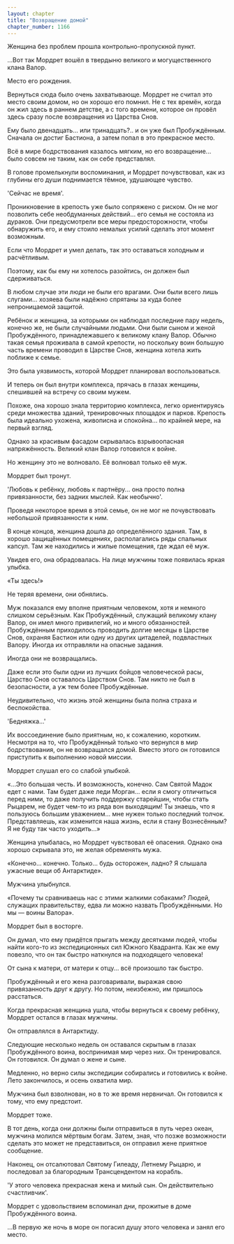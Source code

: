 ```yaml
---
layout: chapter
title: "Возвращение домой"
chapter_number: 1166
---
```


Женщина без проблем прошла контрольно-пропускной пункт.

...Вот так Мордрет вошёл в твердыню великого и могущественного клана Валор.

Место его рождения.

Вернуться сюда было очень захватывающе. Мордрет не считал это место своим домом, но он хорошо его помнил. Не с тех времён, когда он жил здесь в раннем детстве, а с того времени, которое он провёл здесь сразу после возвращения из Царства Снов.

Ему было двенадцать... или тринадцать?.. и он уже был Пробуждённым. Сначала он достиг Бастиона, а затем попал в это прекрасное место.

Всё в мире бодрствования казалось мягким, но его возвращение... было совсем не таким, как он себе представлял.

В голове промелькнули воспоминания, и Мордрет почувствовал, как из глубины его души поднимается тёмное, удушающее чувство.

'Сейчас не время'.

Проникновение в крепость уже было сопряжено с риском. Он не мог позволить себе необдуманных действий... его семья не состояла из дураков. Они предусмотрели все меры предосторожности, чтобы обнаружить его, и ему стоило немалых усилий сделать этот момент возможным.

Если что Мордрет и умел делать, так это оставаться холодным и расчётливым.

Поэтому, как бы ему ни хотелось разойтись, он должен был сдерживаться.

В любом случае эти люди не были его врагами. Они были всего лишь слугами... хозяева были надёжно спрятаны за куда более непроницаемой защитой.

Ребёнок и женщина, за которыми он наблюдал последние пару недель, конечно же, не были случайными людьми. Они были сыном и женой Пробуждённого, принадлежавшего к великому клану Валор. Обычно такая семья проживала в самой крепости, но поскольку воин большую часть времени проводил в Царстве Снов, женщина хотела жить поближе к семье.

Это была уязвимость, которой Мордрет планировал воспользоваться.

И теперь он был внутри комплекса, прячась в глазах женщины, спешившей на встречу со своим мужем.

Похоже, она хорошо знала территорию комплекса, легко ориентируясь среди множества зданий, тренировочных площадок и парков. Крепость была идеально ухожена, живописна и спокойна... по крайней мере, на первый взгляд.

Однако за красивым фасадом скрывалась взрывоопасная напряжённость. Великий клан Валор готовился к войне.

Но женщину это не волновало. Её волновал только её муж.

Мордрет был тронут.

'Любовь к ребёнку, любовь к партнёру... она просто полна привязанности, без задних мыслей. Как необычно'.

Проведя некоторое время в этой семье, он не мог не почувствовать небольшой привязанности к ним.

В конце концов, женщина дошла до определённого здания. Там, в хорошо защищённых помещениях, располагались ряды спальных капсул. Там же находились и жилые помещения, где ждал её муж.

Увидев его, она обрадовалась. На лице мужчины тоже появилась яркая улыбка.

«Ты здесь!»

Не теряя времени, они обнялись.

Муж показался ему вполне приятным человеком, хотя и немного слишком серьёзным. Как Пробуждённый, служащий великому клану Валор, он имел много привилегий, но и много обязанностей. Пробуждённым приходилось проводить долгие месяцы в Царстве Снов, охраняя Бастион или одну из других цитаделей, подвластных Валору. Иногда их отправляли на опасные задания.

Иногда они не возвращались.

Даже если это были одни из лучших бойцов человеческой расы, Царство Снов оставалось Царством Снов. Там никто не был в безопасности, а уж тем более Пробуждённые.

Неудивительно, что жизнь этой женщины была полна страха и беспокойства.

'Бедняжка...'

Их воссоединение было приятным, но, к сожалению, коротким. Несмотря на то, что Пробуждённый только что вернулся в мир бодрствования, он не возвращался домой. Вместо этого он готовился приступить к выполнению новой миссии.

Мордрет слушал его со слабой улыбкой.

«...Это большая честь. И возможность, конечно. Сам Святой Мадок едет с нами. Там будет даже леди Морган... если я смогу отличиться перед ними, то даже получить поддержку старейшин, чтобы стать Рыцарем, не будет чем-то из ряда вон выходящим! Ты знаешь, что я пользуюсь большим уважением... мне нужен только последний толчок. Представляешь, как изменится наша жизнь, если я стану Вознесённым? Я не буду так часто уходить...»

Женщина улыбалась, но Мордрет чувствовал её опасения. Однако она хорошо скрывала это, не желая обременять мужа.

«Конечно... конечно. Только... будь осторожен, ладно? Я слышала ужасные вещи об Антарктиде».

Мужчина улыбнулся.

«Почему ты сравниваешь нас с этими жалкими собаками? Людей, служащих правительству, едва ли можно назвать Пробуждёнными. Но мы — воины Валора».

Мордрет был в восторге.

Он думал, что ему придётся прыгать между десятками людей, чтобы найти кого-то из экспедиционных сил Южного Квадранта. Как же ему повезло, что он так быстро наткнулся на подходящего человека!

От сына к матери, от матери к отцу... всё произошло так быстро.

Пробуждённый и его жена разговаривали, выражая свою привязанность друг к другу. Но потом, неизбежно, им пришлось расстаться.

Когда прекрасная женщина ушла, чтобы вернуться к своему ребёнку, Мордрет остался в глазах мужчины.

Он отправлялся в Антарктиду.

Следующие несколько недель он оставался скрытым в глазах Пробуждённого воина, воспринимая мир через них. Он тренировался. Он готовился. Он думал о жене и сыне.

Медленно, но верно силы экспедиции собирались и готовились к войне. Лето закончилось, и осень охватила мир.

Мужчина был взволнован, но в то же время нервничал. Он готовился к тому, что ему предстоит.

Мордрет тоже.

В тот день, когда они должны были отправиться в путь через океан, мужчина молился мёртвым богам. Затем, зная, что позже возможности сделать это может не представиться, он отправил жене приятное сообщение.

Наконец, он отсалютовал Святому Гилеаду, Летнему Рыцарю, и последовал за благородным Трансцендентом на корабль.

'У этого человека прекрасная жена и милый сын. Он действительно счастливчик'.

Мордрет с удовольствием вспоминал дни, прожитые в доме Пробуждённого воина.

...В первую же ночь в море он погасил душу этого человека и занял его место.